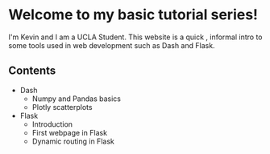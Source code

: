 # Welcome to my basic tutorial series!

I'm Kevin and I am a UCLA Student. This website is a quick , informal intro to some tools used in web development such as Dash and Flask.

## Contents
- Dash
    - Numpy and Pandas basics
    - Plotly scatterplots
- Flask
    - Introduction
    - First webpage in Flask
    - Dynamic routing in Flask
